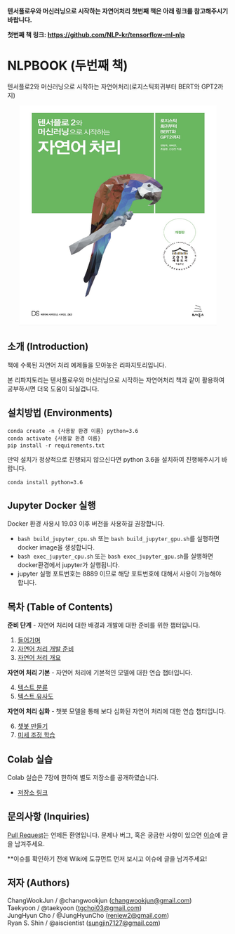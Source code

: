 **텐서플로우와 머신러닝으로 시작하는 자연어처리 첫번째 책은 아래 링크를 참고해주시기 바랍니다.** 

**첫번째 책 링크: https://github.com/NLP-kr/tensorflow-ml-nlp**

# NLPBOOK (두번째 책)

텐서플로2와 머신러닝으로 시작하는 자연어처리(로지스틱회귀부터 BERT와 GPT2까지)  
<p align="center">
  <img src="main.png" width="450" height="500" /> 
</p>

## 소개 (Introduction)

책에 수록된 자연어 처리 예제들을 모아놓은 리파지토리입니다.

본 리파지토리는 텐서플로우와 머신러닝으로 시작하는 자연어처리 책과 같이 활용하여 공부하시면 더욱 도움이 되실겁니다.

## 설치방법 (Environments)
```
conda create -n {사용할 환경 이름} python=3.6
conda activate {사용할 환경 이름}
pip install -r requirements.txt
```

만약 설치가 정상적으로 진행되지 않으신다면 python 3.6을 설치하여 진행해주시기 바랍니다.
```
conda install python=3.6
```
<!-- #### GPU 사용 시 CUDA 설치 관련 -->

<!-- - GPU를 사용하는 경우에는 텐서플로우와 호환이 되는 CUDA Version을 맞춰 설치해야 합니다. -->
<!-- - 현재 본 프로젝트는 `tensorflow==1.10` 버전에서 실행이 가능하도록 구현 및 테스트를 하였습니다. -->
<!-- - `tensorflow-gpu==1.10` 의 경우 `CUDA 9.0`을 설치해주시기 바랍니다. -->

<!-- >> - `tensorflow-gpu>=1.13` 의 경우 `CUDA 10.0`을 설치해주시기 바랍니다. -->
<!-- >> - `tensorflow-gpu>=1.5,<=1.12` 의 경우 `CUDA 9.0`을 설치해주시기 바랍니다. -->
<!-- >> - `tensorflow-gpu>=1.0,<=1.4` 의 경우 `CUDA 8.0`을 설치해주시기 바랍니다. -->

## Jupyter Docker 실행

Docker 환경 사용시 19.03 이후 버전을 사용하길 권장합니다.

- `bash build_jupyter_cpu.sh` 또는 `bash build_jupyter_gpu.sh`를 실행하면 docker image을 생성합니다.
- `bash exec_jupyter_cpu.sh` 또는 `bash exec_jupyter_gpu.sh`를 실행하면 docker환경에서 jupyter가 실행됩니다.
-  jupyter 실행 포트번호는 8889 이므로 해당 포트번호에 대해서 사용이 가능해야 합니다.

## 목차 (Table of Contents)

**준비 단계** - 자연어 처리에 대한 배경과 개발에 대한 준비를 위한 챕터입니다.

1. [들어가며](./1.Intro)
2. [자연어 처리 개발 준비](./2.NLP_PREP)
3. [자연어 처리 개요](./3.NLP_INTRO)

**자연어 처리 기본** - 자연어 처리에 기본적인 모델에 대한 연습 챕터입니다.

4. [텍스트 분류](./4.TEXT_CLASSIFICATION)
5. [텍스트 유사도](./5.TEXT_SIM)

**자연어 처리 심화** - 챗봇 모델을 통해 보다 심화된 자연어 처리에 대한 연습 챕터입니다.

6. [챗봇 만들기](./6.CHATBOT)
7. [미세 조정 학습](./7.PRETRAIN_METHOD)

## Colab 실습

Colab 실습은 7장에 한하여 별도 저장소를 공개하였습니다. 

- [저장소 링크](https://github.com/NLP-kr/tensorflow-ml-nlp-tf2-colab)

## 문의사항 (Inquiries)
[Pull Request](https://github.com/NLP-kr/tensorflow-ml-nlp-tf2/pulls)는 언제든 환영입니다.
문제나 버그, 혹은 궁금한 사항이 있으면 [이슈](https://github.com/NLP-kr/tensorflow-ml-nlp-tf2/issues)에 글을 남겨주세요.

**이슈를 확인하기 전에 Wiki에 도큐먼트 먼저 보시고 이슈에 글을 남겨주세요!

## 저자 (Authors)
ChangWookJun / @changwookjun (changwookjun@gmail.com)  
Taekyoon  / @taekyoon (tgchoi03@gmail.com)  
JungHyun Cho  / @JungHyunCho (reniew2@gmail.com)  
Ryan S. Shin / @aiscientist (sungjin7127@gmail.com)
